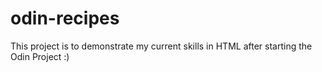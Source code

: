 # odin-recipes
This project is to demonstrate my current skills in HTML after starting the Odin Project :)